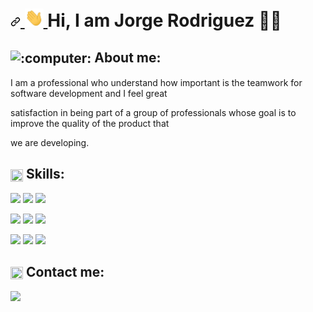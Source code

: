 <h1>
  <a id="user-content-hi-i-am-adnan-azmee-" class="anchor" aria-hidden="true" href="#hi-i-am-adnan-azmee-">
    <svg class="octicon octicon-link" viewBox="0 0 16 16" version="1.1" width="16" height="16" aria-hidden="true"><path fill-rule="evenodd" d="M7.775 3.275a.75.75 0 001.06 1.06l1.25-1.25a2 2 0 112.83 2.83l-2.5 2.5a2 2 0 01-2.83 0 .75.75 0 00-1.06 1.06 3.5 3.5 0 004.95 0l2.5-2.5a3.5 3.5 0 00-4.95-4.95l-1.25 1.25zm-4.69 9.64a2 2 0 010-2.83l2.5-2.5a2 2 0 012.83 0 .75.75 0 001.06-1.06 3.5 3.5 0 00-4.95 0l-2.5 2.5a3.5 3.5 0 004.95 4.95l1.25-1.25a.75.75 0 00-1.06-1.06l-1.25 1.25a2 2 0 01-2.83 0z"></path></svg>
  </a>
  <a target="_blank" rel="noopener noreferrer" href="https://raw.githubusercontent.com/ABSphreak/ABSphreak/master/gifs/Hi.gif">
    <img src="https://raw.githubusercontent.com/ABSphreak/ABSphreak/master/gifs/Hi.gif" width="30px" style="max-width:100%;">
  </a>Hi, I am Jorge Rodriguez <g-emoji class="g-emoji" alias="man_technologist" fallback-src="https://github.githubassets.com/images/icons/emoji/unicode/1f468-1f4bb.png">👨‍💻</g-emoji>
</h1>

<h2><img class="emoji" title=":computer:" alt=":computer:" src="https://github.githubassets.com/images/icons/emoji/unicode/1f9d1.png?v8" height="20" width="20" align="absmiddle" data-canonical-src="https://github.githubassets.com/images/icons/emoji/unicode/1f9d1.png?v8"> About me: </h2>
<p>
<p>I am a professional who understand how important is the teamwork for software development and I feel great</p>
<p>satisfaction in being part of a group of professionals whose goal is to improve the quality of the product that<p>
<p>we are developing.</p>

<h2><img class="emoji" src="https://camo.githubusercontent.com/e8a0f9d736cbe000d7f0e9f13fe714ec11fc5d65528f2ecc515ecc36beabc65b/68747470733a2f2f6769746875622e6769746875626173736574732e636f6d2f696d616765732f69636f6e732f656d6f6a692f756e69636f64652f31663462622e706e67" height="20" width="20" align="absmiddle" data-canonical-src="https://github.githubassets.com/images/icons/emoji/unicode/1f4bb.png"> Skills: </h2>
<p>
  <img src="https://img.shields.io/badge/HTML5-E34F26?style=for-the-badge&logo=html5&logoColor=white" loading="lazy">
  <img src="https://img.shields.io/badge/CSS3-1572B6?style=for-the-badge&logo=css3&logoColor=white" loading="lazy">
  <img src="https://img.shields.io/badge/JavaScript-323330?style=for-the-badge&logo=javascript&logoColor=F7DF1E" loading="lazy">
</p>
<p>
  <img src="https://img.shields.io/badge/PHP-777BB4?style=for-the-badge&logo=php&logoColor=white" loading="lazy">
  <img src="https://img.shields.io/badge/Vue.js-35495E?style=for-the-badge&logo=vue.js&logoColor=4FC08D" loading="lazy">
  <img src="https://img.shields.io/badge/Bootstrap-563D7C?style=for-the-badge&logo=bootstrap&logoColor=white" loading="lazy">  
</p>
<p>
  <img src="https://img.shields.io/badge/jQuery-0769AD?style=for-the-badge&logo=jquery&logoColor=white" loading="lazy">
  <img src="https://img.shields.io/badge/MySQL-00000F?style=for-the-badge&logo=mysql&logoColor=white" loading="lazy">
  <img src="https://img.shields.io/badge/Microsoft_SQL_Server-CC2927?style=for-the-badge&logo=microsoft-sql-server&logoColor=white" loading="lazy">
</p>

<h2><img class="emoji" src="https://camo.githubusercontent.com/3e91897b9b0d73512225654e33bf84c55d9deda87c2611ef2da1b57da73b33e1/68747470733a2f2f6769746875622e6769746875626173736574732e636f6d2f696d616765732f69636f6e732f656d6f6a692f756e69636f64652f31663465382e706e67" height="20" width="20" align="absmiddle" data-canonical-src="https://github.githubassets.com/images/icons/emoji/unicode/1f4e8.png"> Contact me: </h2>
<a href="https://www.linkedin.com/in/jorge-rodriguez-2a5328117/" target="_blank" rel="noopener noreferrer"><img src="https://img.shields.io/badge/LinkedIn-0077B5?style=for-the-badge&logo=linkedin&logoColor=white" loading="lazy"></a>
